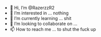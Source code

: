 - 👋 Hi, I’m @RazerzzR2
- 👀 I’m interested in ... nothing 
- 🌱 I’m currently learning ... shit
- 💞️ I’m looking to collaborate on ...
- 📫 How to reach me ... to shut the fuck up

<!---
RazerzzR2/RazerzzR2 is a ✨ special ✨ repository because its `README.md` (this file) appears on your GitHub profile.
You can click the Preview link to take a look at your changes.
--->
